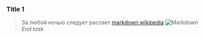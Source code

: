 ### Title 1
> За любой ночью следует рассвет
[markdown wikipedia](https://ru.wikipedia.org/wiki/Markdown)
![Markdown](https://www.pngegg.com/ru/png-zmbxe)
*End task*
